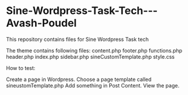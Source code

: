 # Sine-Wordpress-Task-Tech---Avash-Poudel
This repository contains files for Sine Wordpress Task tech

The theme contains following files:
content.php
footer.php
functions.php
header.php
index.php
sidebar.php
sineCustomTemplate.php
style.css


How to test:

Create a page in Wordpress. 
Choose a page template called sineustomTemplate.php
Add something in Post Content.
View the page.
